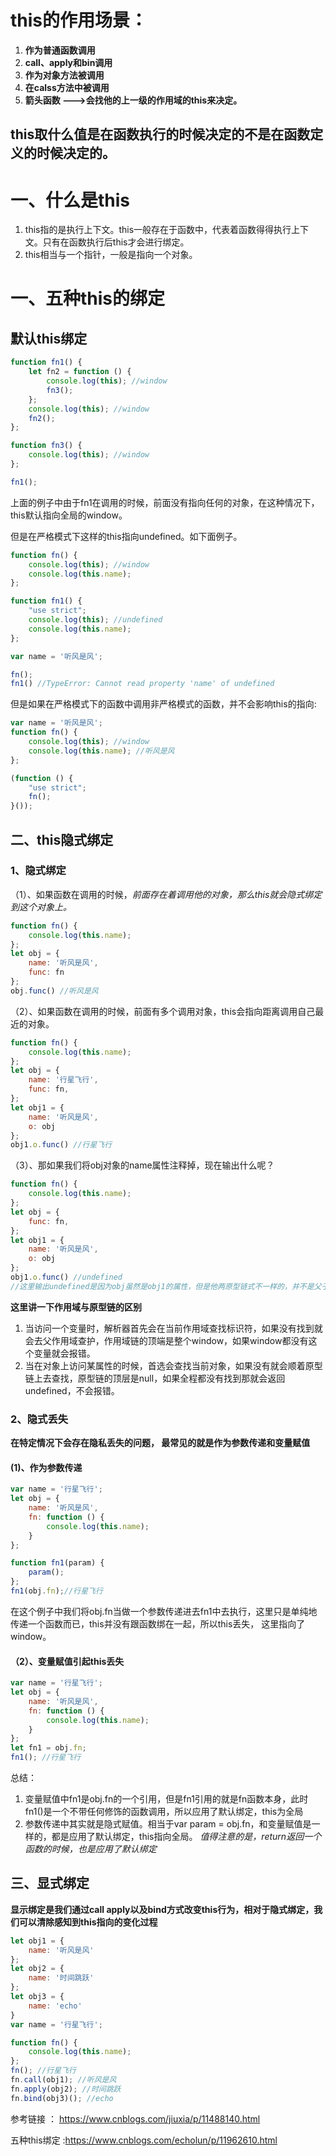 
# this的作用场景：
1. **作为普通函数调用**
2. **call、apply和bin调用**
3. **作为对象方法被调用**
4. **在calss方法中被调用**
5. **箭头函数 --->会找他的上一级的作用域的this来决定。**



## this取什么值是在函数执行的时候决定的不是在函数定义的时候决定的。


# 一、什么是this
1. this指的是执行上下文。this一般存在于函数中，代表着函数得得执行上下文。只有在函数执行后this才会进行绑定。
2. this相当与一个指针，一般是指向一个对象。


# 一、五种this的绑定

## 默认this绑定
```javascript
function fn1() {
    let fn2 = function () {
        console.log(this); //window
        fn3();
    };
    console.log(this); //window
    fn2();
};

function fn3() {
    console.log(this); //window
};

fn1();
```
上面的例子中由于fn1在调用的时候，前面没有指向任何的对象，在这种情况下，this默认指向全局的window。

但是在严格模式下这样的this指向undefined。如下面例子。
```javascript
function fn() {
    console.log(this); //window
    console.log(this.name);
};

function fn1() {
    "use strict";
    console.log(this); //undefined
    console.log(this.name);
};

var name = '听风是风';

fn(); 
fn1() //TypeError: Cannot read property 'name' of undefined
```

但是如果在严格模式下的函数中调用非严格模式的函数，并不会影响this的指向:
```javascript
var name = '听风是风';
function fn() {
    console.log(this); //window
    console.log(this.name); //听风是风
};

(function () {
    "use strict";
    fn();
}());

```

## 二、this隐式绑定
### 1、隐式绑定
（1）、如果函数在调用的时候，<em>前面存在着调用他的对象，那么this就会隐式绑定到这个对象上。</em>
```javascript
function fn() {
    console.log(this.name);
};
let obj = {
    name: '听风是风',
    func: fn
};
obj.func() //听风是风
```
（2）、如果函数在调用的时候，前面有多个调用对象，this会指向距离调用自己最近的对象。
```javascript
function fn() {
    console.log(this.name);
};
let obj = {
    name: '行星飞行',
    func: fn,
};
let obj1 = {
    name: '听风是风',
    o: obj
};
obj1.o.func() //行星飞行
```
（3）、那如果我们将obj对象的name属性注释掉，现在输出什么呢？
```javascript
function fn() {
    console.log(this.name);
};
let obj = {
    func: fn,
};
let obj1 = {
    name: '听风是风',
    o: obj
};
obj1.o.func() //undefined
//这里输出undefined是因为obj虽然是obj1的属性，但是他两原型链式不一样的，并不是父子关系，由于obj未提供name属性所以是输出undefined
```
**这里讲一下作用域与原型链的区别**

1. 当访问一个变量时，解析器首先会在当前作用域查找标识符，如果没有找到就会去父作用域查护，作用域链的顶端是整个window，如果window都没有这个变量就会报错。
2. 当在对象上访问某属性的时候，首选会查找当前对象，如果没有就会顺着原型链上去查找，原型链的顶层是null，如果全程都没有找到那就会返回undefined，不会报错。 

### 2、隐式丢失
**在特定情况下会存在隐私丢失的问题， 最常见的就是作为参数传递和变量赋值**
#### (1)、作为参数传递
```javascript
var name = '行星飞行';
let obj = {
    name: '听风是风',
    fn: function () {
        console.log(this.name);
    }
};

function fn1(param) {
    param();
};
fn1(obj.fn);//行星飞行
```
在这个例子中我们将obj.fn当做一个参数传递进去fn1中去执行，这里只是单纯地传递一个函数而已，this并没有跟函数绑在一起，所以this丢失， 这里指向了window。
#### （2）、变量赋值引起this丢失
```javascript
var name = '行星飞行';
let obj = {
    name: '听风是风',
    fn: function () {
        console.log(this.name);
    }
};
let fn1 = obj.fn;
fn1(); //行星飞行
```

总结：
1. 变量赋值中fn1是obj.fn的一个引用，但是fn1引用的就是fn函数本身，此时fn1()是一个不带任何修饰的函数调用，所以应用了默认绑定，this为全局
2. 参数传递中其实就是隐式赋值。相当于var param = obj.fn，和变量赋值是一样的，都是应用了默认绑定，this指向全局。 <i>值得注意的是，return返回一个函数的时候，也是应用了默认绑定 </i>

## 三、显式绑定
**显示绑定是我们通过call apply以及bind方式改变this行为，相对于隐式绑定，我们可以清除感知到this指向的变化过程**

```javascript
let obj1 = {
    name: '听风是风'
};
let obj2 = {
    name: '时间跳跃'
};
let obj3 = {
    name: 'echo'
}
var name = '行星飞行';

function fn() {
    console.log(this.name);
};
fn(); //行星飞行
fn.call(obj1); //听风是风
fn.apply(obj2); //时间跳跃
fn.bind(obj3)(); //echo
```




参考链接 ： <https://www.cnblogs.com/jiuxia/p/11488140.html>

五种this绑定 :<https://www.cnblogs.com/echolun/p/11962610.html>